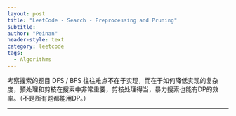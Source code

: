 ```yaml
---
layout: post
title: "LeetCode - Search - Preprocessing and Pruning"
subtitle:
author: "Peinan"
header-style: text
category: leetcode
tags:
  - Algorithms
---
```


考察搜索的题目 DFS / BFS 往往难点不在于实现，而在于如何降低实现的复杂度，预处理和剪枝在搜索中非常重要，剪枝处理得当，暴力搜索也能有DP的效率。（不是所有题都能用DP。）

---